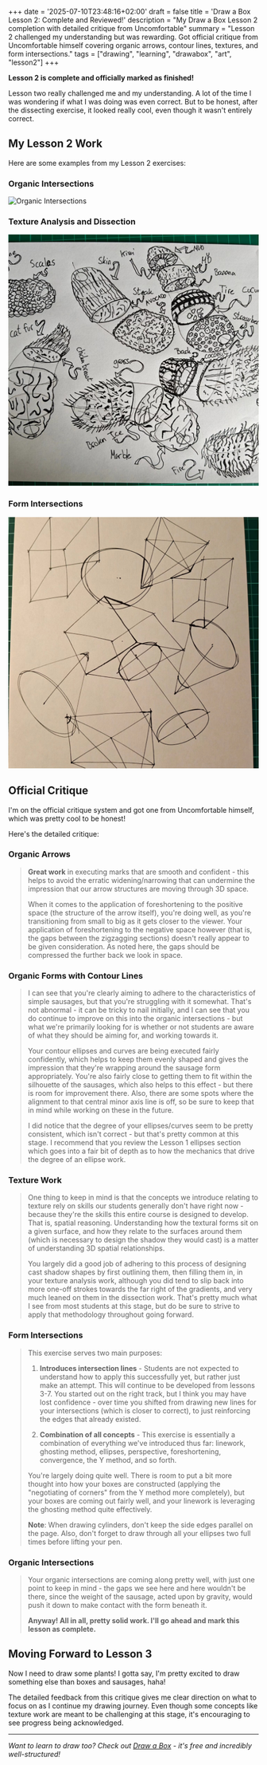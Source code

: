 +++
date = '2025-07-10T23:48:16+02:00'
draft = false
title = 'Draw a Box Lesson 2: Complete and Reviewed!'
description = "My Draw a Box Lesson 2 completion with detailed critique from Uncomfortable"
summary = "Lesson 2 challenged my understanding but was rewarding. Got official critique from Uncomfortable himself covering organic arrows, contour lines, textures, and form intersections."
tags = ["drawing", "learning", "drawabox", "art", "lesson2"]
+++

**Lesson 2 is complete and officially marked as finished!**

Lesson two really challenged me and my understanding. A lot of the time I was wondering if what I was doing was even correct. But to be honest, after the dissecting exercise, it looked really cool, even though it wasn't entirely correct.

## My Lesson 2 Work

Here are some examples from my Lesson 2 exercises:

### Organic Intersections
![Organic Intersections ](dynamicpølse.jpg)

### Texture Analysis and Dissection
![Texture analysis and dissection exercises with cast shadows](diccention.jpg)

### Form Intersections
![Various 3D forms intersecting with intersection lines](formintersection.jpg)

## Official Critique

I'm on the official critique system and got one from Uncomfortable himself, which was pretty cool to be honest!

Here's the detailed critique:

### Organic Arrows

> **Great work** in executing marks that are smooth and confident - this helps to avoid the erratic widening/narrowing that can undermine the impression that our arrow structures are moving through 3D space.
>
> When it comes to the application of foreshortening to the positive space (the structure of the arrow itself), you're doing well, as you're transitioning from small to big as it gets closer to the viewer. Your application of foreshortening to the negative space however (that is, the gaps between the zigzagging sections) doesn't really appear to be given consideration. As noted here, the gaps should be compressed the further back we look in space.

### Organic Forms with Contour Lines

> I can see that you're clearly aiming to adhere to the characteristics of simple sausages, but that you're struggling with it somewhat. That's not abnormal - it can be tricky to nail initially, and I can see that you do continue to improve on this into the organic intersections - but what we're primarily looking for is whether or not students are aware of what they should be aiming for, and working towards it.
>
> Your contour ellipses and curves are being executed fairly confidently, which helps to keep them evenly shaped and gives the impression that they're wrapping around the sausage form appropriately. You're also fairly close to getting them to fit within the silhouette of the sausages, which also helps to this effect - but there is room for improvement there. Also, there are some spots where the alignment to that central minor axis line is off, so be sure to keep that in mind while working on these in the future.
>
> I did notice that the degree of your ellipses/curves seem to be pretty consistent, which isn't correct - but that's pretty common at this stage. I recommend that you review the Lesson 1 ellipses section which goes into a fair bit of depth as to how the mechanics that drive the degree of an ellipse work.

### Texture Work

> One thing to keep in mind is that the concepts we introduce relating to texture rely on skills our students generally don't have right now - because they're the skills this entire course is designed to develop. That is, spatial reasoning. Understanding how the textural forms sit on a given surface, and how they relate to the surfaces around them (which is necessary to design the shadow they would cast) is a matter of understanding 3D spatial relationships.
>
> You largely did a good job of adhering to this process of designing cast shadow shapes by first outlining them, then filling them in, in your texture analysis work, although you did tend to slip back into more one-off strokes towards the far right of the gradients, and very much leaned on them in the dissection work. That's pretty much what I see from most students at this stage, but do be sure to strive to apply that methodology throughout going forward.

### Form Intersections

> This exercise serves two main purposes:
>
> 1. **Introduces intersection lines** - Students are not expected to understand how to apply this successfully yet, but rather just make an attempt. This will continue to be developed from lessons 3-7. You started out on the right track, but I think you may have lost confidence - over time you shifted from drawing new lines for your intersections (which is closer to correct), to just reinforcing the edges that already existed.
>
> 2. **Combination of all concepts** - This exercise is essentially a combination of everything we've introduced thus far: linework, ghosting method, ellipses, perspective, foreshortening, convergence, the Y method, and so forth.
>
> You're largely doing quite well. There is room to put a bit more thought into how your boxes are constructed (applying the "negotiating of corners" from the Y method more completely), but your boxes are coming out fairly well, and your linework is leveraging the ghosting method quite effectively. 
>
> **Note**: When drawing cylinders, don't keep the side edges parallel on the page. Also, don't forget to draw through all your ellipses two full times before lifting your pen.

### Organic Intersections

> Your organic intersections are coming along pretty well, with just one point to keep in mind - the gaps we see here and here wouldn't be there, since the weight of the sausage, acted upon by gravity, would push it down to make contact with the form beneath it.
>
> **Anyway! All in all, pretty solid work. I'll go ahead and mark this lesson as complete.**


## Moving Forward to Lesson 3

Now I need to draw some plants! I gotta say, I'm pretty excited to draw something else than boxes and sausages, haha! 

The detailed feedback from this critique gives me clear direction on what to focus on as I continue my drawing journey. Even though some concepts like texture work are meant to be challenging at this stage, it's encouraging to see progress being acknowledged.

---

*Want to learn to draw too? Check out [Draw a Box](https://drawabox.com/) - it's free and incredibly well-structured!*
